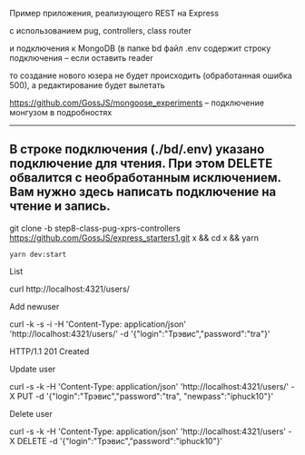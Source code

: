 Пример приложения, реализующего REST на Express

с использованием pug, controllers, class router

и подключения к MongoDB (в папке bd файл .env содержит строку подключения – если оставить reader

то создание нового юзера не будет происходить (обработанная ошибка 500), а редактирование будет вылетать

https://github.com/GossJS/mongoose_experiments – подключение монгузом в подробностях

---
В строке подключения (./bd/.env) указано подключение для чтения. При этом DELETE обвалится с необработанным исключением. Вам нужно здесь написать подключение на чтение и запись.
---

git clone -b step8-class-pug-xprs-controllers https://github.com/GossJS/express_starters1.git x && cd x && yarn 

```yarn dev:start```

List

curl http://localhost:4321/users/

Add newuser

curl -k -s -i -H 'Content-Type: application/json' 'http://localhost:4321/users/' -d '{"login":"Трэвис","password":"tra"}'

HTTP/1.1 201 Created

Update user

curl -s -k -H 'Content-Type: application/json' 'http://localhost:4321/users/' -X PUT -d '{"login":"Трэвис","password":"tra", "newpass":"iphuck10"}'

Delete user

curl -s -k -H 'Content-Type: application/json' 'http://localhost:4321/users' -X DELETE -d '{"login":"Трэвис","password":"iphuck10"}'



